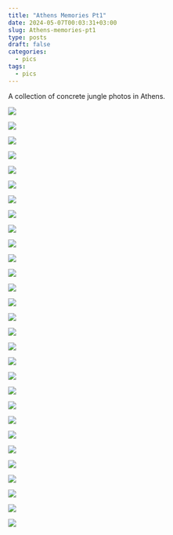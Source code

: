 ```yaml
---
title: "Athens Memories Pt1"
date: 2024-05-07T00:03:31+03:00
slug: Athens-memories-pt1
type: posts
draft: false
categories:
  - pics
tags:
  - pics
---
```


  A collection of concrete jungle photos in Athens.

  ![](/images/Athens-memories-pt1/05-02-1.jpg)

  ![](/images/Athens-memories-pt1/05-02-2.jpg)

  ![](/images/Athens-memories-pt1/05-02-3.jpg)

  ![](/images/Athens-memories-pt1/05-02-4.jpg)

  ![](/images/Athens-memories-pt1/05-02-5.jpg)

  ![](/images/Athens-memories-pt1/05-02-6.jpg)

  ![](/images/Athens-memories-pt1/05-02-7.jpg)

  ![](/images/Athens-memories-pt1/05-02-8.jpg)

  ![](/images/Athens-memories-pt1/05-02-9.jpg)  





  ![](/images/Athens-memories-pt1/05-03-1.jpg)

  ![](/images/Athens-memories-pt1/05-03-2.jpg)

  ![](/images/Athens-memories-pt1/05-03-3.jpg)

  ![](/images/Athens-memories-pt1/05-03-4.jpg)

  ![](/images/Athens-memories-pt1/05-03-5.jpg)

  ![](/images/Athens-memories-pt1/05-03-6.jpg)

  ![](/images/Athens-memories-pt1/05-03-7.jpg)

  ![](/images/Athens-memories-pt1/05-03-8.jpg)

  ![](/images/Athens-memories-pt1/05-03-9.jpg)

  ![](/images/Athens-memories-pt1/05-03-10.jpg)

  ![](/images/Athens-memories-pt1/05-03-11.jpg)

  ![](/images/Athens-memories-pt1/05-03-12.jpg)  





  ![](/images/Athens-memories-pt1/05-05-1.jpg)

  ![](/images/Athens-memories-pt1/05-05-2.jpg)

  ![](/images/Athens-memories-pt1/05-05-3.jpg)

  ![](/images/Athens-memories-pt1/05-05-4.jpg)

  ![](/images/Athens-memories-pt1/05-05-5.jpg)

  ![](/images/Athens-memories-pt1/05-05-6.jpg)

  ![](/images/Athens-memories-pt1/05-05-7.jpg)   





  ![](/images/Athens-memories-pt1/05-06-1.jpg)